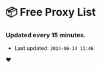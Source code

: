 # :package: Free Proxy List
### Updated every 15 minutes.

- Last updated: `2024-06-14 13:46`

:heart:
